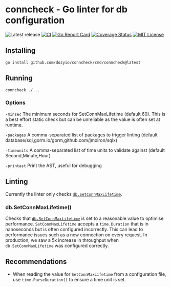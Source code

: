 # conncheck - Go linter for db configuration

![Latest release](https://img.shields.io/github/v/release/dozyio/conncheck)
[![CI](https://github.com/dozyio/conncheck/actions/workflows/release.yml/badge.svg)](https://github.com/dozyio/conncheck/actions/workflows/release.yml)
[![Go Report Card](https://goreportcard.com/badge/github.com/dozyio/conncheck)](https://goreportcard.com/report/github.com/dozyio/conncheck)
[![Coverage Status](https://coveralls.io/repos/github/dozyio/conncheck/badge.svg?branch=main)](https://coveralls.io/github/dozyio/conncheck?branch=main)
[![MIT License](http://img.shields.io/badge/license-MIT-blue.svg?style=flat)](LICENSE)

## Installing

`go install github.com/dozyio/conncheck/cmd/conncheck@latest`

## Running

`conncheck ./...`

### Options

`-minsec` The minimum seconds for SetConnMaxLifetime (default 60). This is a
best effort static check but can be unreliable as the value is often set at
runtime.

`-packages` A comma-separated list of packages to trigger linting (default database/sql,gorm.io/gorm,github.com/jmoiron/sqlx)

`-timeunits` A comma-separated list of time units to validate against (default Second,Minute,Hour)

`-printast` Print the AST, useful for debugging

## Linting

Currently the linter only checks [`db.SetConnMaxLifetime`](https://pkg.go.dev/database/sql#DB.SetConnMaxLifetime).

### db.SetConnMaxLifetime()

Checks that [`db.SetConnMaxLifetime`](https://pkg.go.dev/database/sql#DB.SetConnMaxLifetime)
is set to a reasonable value to optimise performance. `SetConnMaxLifetime`
accepts a `time.Duration` that is in nanoseconds but is often configured
incorrectly. This can lead to performance issues such as a new connection on
every request. In production, we saw a 5x increase in throughput when
`db.SetConnMaxLifetime` was configured correctly.

## Recommendations

* When reading the value for `SetConnMaxLifetime` from a configuration file, use
`time.ParseDuration()` to ensure a time unit is set.
